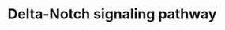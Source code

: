 ---
annotations:
- type: Pathway Ontology
  value: Notch signaling pathway
authors:
- MaintBot
- AlexanderPico
- Christine Chichester
- Eweitz
description: 'There are 4 Notch receptors in humans (Notch 1-4) that bind to a family
  of 5 ligands (Jagged 1 and 2 and Delta-like 1-3). The Notch receptors are expressed
  on the cell surface as heterodimeric proteins and their ligands are also membrane-bound.
  Signaling through the Notch receptors is triggered by ligand-binding that induces
  cleavage of the extracellular domain by an ADAM family metalloprotease followed
  by a cleavage within the transmembrane domain by gamma secretase complex. The second
  cleavage leads to translocation of the cytosolic domain of Notch receptors into
  the nucleus. Notch proteins are important in lineage specification and stem cell
  maintenance. Aberrant Notch signaling has been linked to a number of malignancies
  including leukemias, lymphomas and carcinomas of the breast, skin, lung, cervix
  and kidneys.  Source: NetPath http://www.netpath.org/pathways?path_id=NetPath_3'
last-edited: 2021-05-18
organisms:
- Gallus gallus
redirect_from:
- /index.php/Pathway:WP827
- /instance/WP827
schema-jsonld:
- '@context': https://schema.org/
  '@id': https://wikipathways.github.io/pathways/WP827.html
  '@type': Dataset
  creator:
    '@type': Organization
    name: WikiPathways
  description: 'There are 4 Notch receptors in humans (Notch 1-4) that bind to a family
    of 5 ligands (Jagged 1 and 2 and Delta-like 1-3). The Notch receptors are expressed
    on the cell surface as heterodimeric proteins and their ligands are also membrane-bound.
    Signaling through the Notch receptors is triggered by ligand-binding that induces
    cleavage of the extracellular domain by an ADAM family metalloprotease followed
    by a cleavage within the transmembrane domain by gamma secretase complex. The
    second cleavage leads to translocation of the cytosolic domain of Notch receptors
    into the nucleus. Notch proteins are important in lineage specification and stem
    cell maintenance. Aberrant Notch signaling has been linked to a number of malignancies
    including leukemias, lymphomas and carcinomas of the breast, skin, lung, cervix
    and kidneys.  Source: NetPath http://www.netpath.org/pathways?path_id=NetPath_3'
  keywords:
  - APH1B
  - MFNG
  - PSEN2
  - NUMBL
  - HDAC2
  - HDAC1
  - SMAD3
  - NOTCH3
  - CUL1
  - RCJMB04_1i20
  - LFNG
  - JUN
  - RELA
  - JAK2
  - NOTCH4
  - NUMB
  - EP300
  - CDK2
  - NOTCH2
  - HES5
  - NCOR1
  - HIVEP3
  - ITCH
  - DTX1
  - NCSTN
  - RING1
  - HES6
  - PIK3R2
  - NOV
  - FHL1
  - PSEN1
  - ADAM17
  - HEY1
  - WDR12
  - RBPJ
  - NCOR2
  - SKP2
  - ASCL1
  - TCF3
  - RBX1
  - JAG2
  - ADAM10
  - MAPK1
  - SNW1
  - MAML2
  - MEF2C
  - HEY2
  - TLE1
  - STAT3
  - PIK3R1
  - HES1
  - JAG1
  - APP
  - APH1A
  - NOTCH1
  - PCAF
  - CNTF
  - MAPK3
  - SKP1A
  - DLL1
  - CNTFR
  - TP53
  - SMAD1
  - SPEN
  - GSK3B
  - LCK
  - AKT1
  - POFUT1
  - EGFR
  - MAGEA1
  - CNTN1
  - ZFPM1
  - SIN3A
  - MAML1
  - FURIN
  - SMAD4
  - FBXW7
  - PSENEN
  - SAP30
  - MAML3
  - NFKBIA
  - EGF
  - LEF1
  - DLL4
  - RCJMB04_31l21
  license: CC0
  name: Delta-Notch signaling pathway
seo: CreativeWork
title: Delta-Notch signaling pathway
wpid: WP827
---